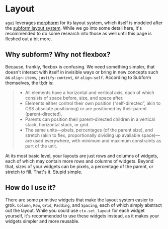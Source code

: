 # Layout

`agui` leverages [morphorm](https://github.com/geom3trik/morphorm) for its layout system, which itself is modeled after the [subform layout system](https://subformapp.com/articles/why-not-flexbox/). While we go into some detail here, it's recommended to do some research into those as well until this page is fleshed out a bit more.

## Why subform? Why not flexbox?

Because, frankly, flexbox is confusing. We need something simpler, that doesn't interact with itself in invisible ways or bring in new concepts such as `align-items`, `justify-content`, or `align-self`. According to Subform themselves, the tl;dr is:

> - All elements have a horizontal and vertical axis, each of which consists of space before, size, and space after.
> - Elements either control their own position (“self-directed”, akin to CSS absolute positioning) or are positioned by their parent (parent-directed).
> - Parents can position their parent-directed children in a vertical stack, horizontal stack, or grid.
> - The same units—pixels, percentages (of the parent size), and stretch (akin to flex, proportionally dividing up available space)—are used everywhere, with minimum and maximum constraints as part of the unit.

At its most basic level, your layouts are just rows and columns of widgets, each of which may contain more rows and columns of widgets. Beyond that, sizes of your widgets can be pixels, a percentage of the parent, or stretch to fill. That's it. Stupid simple.

## How do I use it?

There are some primitive widgets that make the layout system easier to grok. `Column`, `Row`, `Grid`, `Padding`, and `Spacing`, each of which simply abstract out the layout. While you could use `ctx.set_layout` for each widget yourself, it's recommended to use these widgets instead, as it makes your widgets simpler and more reusable.
